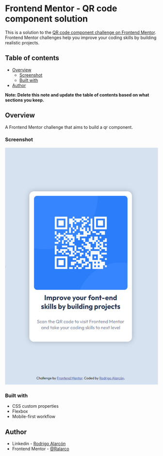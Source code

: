 # Frontend Mentor - QR code component solution

This is a solution to the [QR code component challenge on Frontend Mentor](https://www.frontendmentor.io/challenges/qr-code-component-iux_sIO_H). Frontend Mentor challenges help you improve your coding skills by building realistic projects. 

## Table of contents

- [Overview](#overview)
  - [Screenshot](#screenshot)
  - [Built with](#built-with)
- [Author](#author)

**Note: Delete this note and update the table of contents based on what sections you keep.**

## Overview
A Frontend Mentor challenge that aims to build a qr component.

### Screenshot

![](./images/screenshot.jpg)



### Built with

- CSS custom properties
- Flexbox
- Mobile-first workflow



## Author

- Linkedin - [Rodrigo Alarcón](https://www.linkedin.com/in/rodalarcon/)
- Frontend Mentor - [@Ralarco](https://www.frontendmentor.io/profile/Ralarco)

